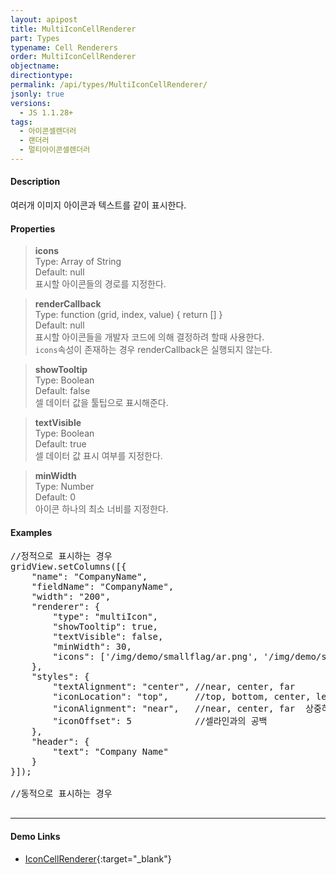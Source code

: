 ```yaml
---
layout: apipost
title: MultiIconCellRenderer
part: Types
typename: Cell Renderers
order: MultiIconCellRenderer
objectname: 
directiontype: 
permalink: /api/types/MultiIconCellRenderer/
jsonly: true
versions:
  - JS 1.1.28+
tags:
  - 아이콘셀렌더러
  - 랜더러
  - 멀티아이콘셀렌더러
---
```



#### Description

 여러개 이미지 아이콘과 텍스트를 같이 표시한다.   

#### Properties

> **icons**   
> Type: Array of String    
> Default: null     
> 표시할 아이콘들의 경로를 지정한다.     

> **renderCallback**  
> Type: function (grid, index, value) { return [] }   
> Default: null     
> 표시할 아이콘들을 개발자 코드에 의해 결정하려 할때 사용한다.  
> `icons`속성이 존재하는 경우 renderCallback은 실행되지 않는다.    

> **showTooltip**  
> Type: Boolean   
> Default: false     
> 셀 데이터 값을 툴팁으로 표시해준다.   

> **textVisible**  
> Type: Boolean   
> Default: true     
> 셀 데이터 값 표시 여부를 지정한다.    

> **minWidth**  
> Type: Number   
> Default: 0      
> 아이콘 하나의 최소 너비를 지정한다.         

#### Examples 

<pre class="prettyprint">
//정적으로 표시하는 경우
gridView.setColumns([{
    "name": "CompanyName",
    "fieldName": "CompanyName",
    "width": "200",
    "renderer": {
        "type": "multiIcon",
        "showTooltip": true,
        "textVisible": false,
        "minWidth": 30,
        "icons": ['/img/demo/smallflag/ar.png', '/img/demo/smallflag/fr.png']
    },
    "styles": {
        "textAlignment": "center", //near, center, far
        "iconLocation": "top",     //top, bottom, center, left, right
        "iconAlignment": "near",   //near, center, far  상중하
        "iconOffset": 5            //셀라인과의 공백
    },
    "header": {
        "text": "Company Name"
    }
}]);   

//동적으로 표시하는 경우

</pre>

---

#### Demo Links

* [IconCellRenderer](http://demo.realgrid.com/Renderer/IconCellRenderer/){:target="_blank"}